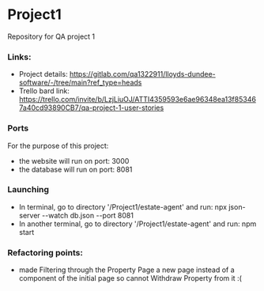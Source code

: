 # Project1
Repository for QA project 1 

### Links:
- Project details:  https://gitlab.com/qa1322911/lloyds-dundee-software/-/tree/main?ref_type=heads  
- Trello bard link: https://trello.com/invite/b/LzjLiuOJ/ATTI4359593e6ae96348ea13f853467a40cd93890CB7/qa-project-1-user-stories  


### Ports
For the purpose of this project:  
 - the website will run on port:  3000  
 - the database will run on port: 8081

### Launching
- In terminal, go to directory '/Project1/estate-agent' and run:           npx json-server --watch db.json --port 8081
- In another terminal, go to directory '/Project1/estate-agent' and run:   npm start


### Refactoring points:
- made Filtering through the Property Page a new page instead of a component of the initial page so cannot Withdraw Property from it :(

